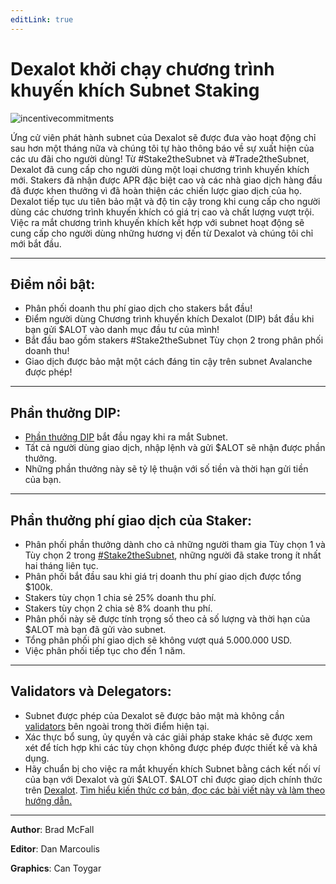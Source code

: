 ```yaml
---
editLink: true
---
```


# Dexalot khởi chạy chương trình khuyến khích Subnet Staking

![incentivecommitments](\images\incentives\incentivecommitments.png)

Ứng cử viên phát hành subnet của Dexalot sẽ được đưa vào hoạt động chỉ sau hơn một tháng nữa và chúng tôi tự hào thông báo về sự xuất hiện của các ưu đãi cho người dùng! Từ #Stake2theSubnet và #Trade2theSubnet, Dexalot đã cung cấp cho người dùng một loại chương trình khuyến khích mới. Stakers đã nhận được APR đặc biệt cao và các nhà giao dịch hàng đầu đã được khen thưởng vì đã hoàn thiện các chiến lược giao dịch của họ. Dexalot tiếp tục ưu tiên bảo mật và độ tin cậy trong khi cung cấp cho người dùng các chương trình khuyến khích có giá trị cao và chất lượng vượt trội. Việc ra mắt chương trình khuyến khích kết hợp với subnet hoạt động sẽ cung cấp cho người dùng những hương vị đến từ Dexalot và chúng tôi chỉ mới bắt đầu.

---

## Điểm nổi bật:

* Phân phối doanh thu phí giao dịch cho stakers bắt đầu!
* Điểm người dùng Chương trình khuyến khích Dexalot (DIP) bắt đầu khi bạn gửi $ALOT vào danh mục đầu tư của mình!
* Bắt đầu bao gồm stakers #Stake2theSubnet Tùy chọn 2 trong phân phối doanh thu!
* Giao dịch được bảo mật một cách đáng tin cậy trên subnet Avalanche được phép!

---

## Phần thưởng DIP:

* [Phần thưởng DIP](https://medium.com/dexalot/ch%C6%B0%C6%A1ng-tr%C3%ACnh-khuy%E1%BA%BFn-kh%C3%ADch-dexalot-1458e76540b5) bắt đầu ngay khi ra mắt Subnet.
* Tất cả người dùng giao dịch, nhập lệnh và gửi $ALOT sẽ nhận được phần thưởng.
* Những phần thưởng này sẽ tỷ lệ thuận với số tiền và thời hạn gửi tiền của bạn.

---

## Phần thưởng phí giao dịch của Staker:

* Phân phối phần thưởng dành cho cả những người tham gia Tùy chọn 1 và Tùy chọn 2 trong [#Stake2theSubnet](https://medium.com/dexalot/dexalot-stake-to-the-subnet-44cd57e23472), những người đã stake trong ít nhất hai tháng liên tục.
* Phân phối bắt đầu sau khi giá trị doanh thu phí giao dịch được tổng $100k.
* Stakers tùy chọn 1 chia sẻ 25% doanh thu phí.
* Stakers tùy chọn 2 chia sẻ 8% doanh thu phí.
* Phân phối này sẽ được tính trọng số theo cả số lượng và thời hạn của $ALOT mà bạn đã gửi vào subnet.
* Tổng phân phối phí giao dịch sẽ không vượt quá 5.000.000 USD.
* Việc phân phối tiếp tục cho đến 1 năm.

---

## Validators và Delegators:

* Subnet được phép của Dexalot sẽ được bảo mật mà không cần [validators](https://medium.com/dexalot/the-dexalot-subnet-6f361c001b09) bên ngoài trong thời điểm hiện tại.
* Xác thực bổ sung, ủy quyền và các giải pháp stake khác sẽ được xem xét để tích hợp khi các tùy chọn không được phép được thiết kế và khả dụng.
* Hãy chuẩn bị cho việc ra mắt khuyến khích Subnet bằng cách kết nối ví của bạn với Dexalot và gửi $ALOT. $ALOT chỉ được giao dịch chính thức trên [Dexalot](https://app.dexalot.com/trade). [Tìm hiểu kiến ​​thức cơ bản, đọc các bài viết này và làm theo hướng dẫn.](https://medium.com/dexalot)

---
**Author**: Brad McFall

**Editor**: Dan Marcoulis

**Graphics**: Can Toygar
